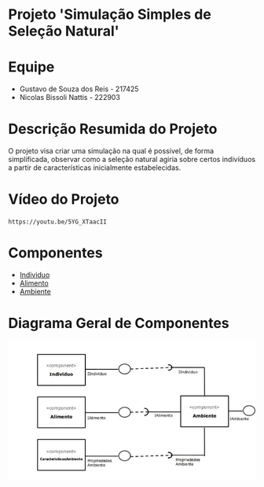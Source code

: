 # Projeto 'Simulação Simples de Seleção Natural'

# Equipe
* Gustavo de Souza dos Reis - 217425
* Nicolas Bissoli Nattis - 222903

# Descrição Resumida do Projeto
O projeto visa criar uma simulação na qual é possivel, de forma simplificada, observar como a seleção natural agiria sobre certos indivíduos a partir de características inicialmente estabelecidas.

# Vídeo do Projeto
`https://youtu.be/5YG_XTaacII`

# Componentes

* [Individuo](docs/Individuo.md)
* [Alimento](docs/Alimento.md)
* [Ambiente](docs/Ambiente.md)

# Diagrama Geral de Componentes
![Fluxo de Componentes](docs/FluxoComponentes.jpg)
